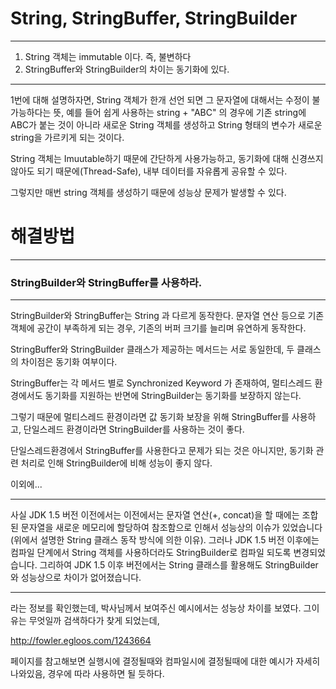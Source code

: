 # String, StringBuffer, StringBuilder

---

1. String 객체는 immutable 이다. 즉, 불변하다
2. StringBuffer와 StringBuilder의 차이는 동기화에 있다.

---

1번에 대해 설명하자면, String 객체가 한개 선언 되면 그 문자열에 대해서는 수정이 불가능하다는 뜻,
예를 들어 쉽게 사용하는 string + "ABC" 의 경우에 기존 string에 ABC가 붙는 것이 아니라 새로운 String 객체를 생성하고 String 형태의 변수가 새로운 string을 가르키게 되는 것이다.

String 객체는 Imuutable하기 때문에 간단하게 사용가능하고, 동기화에 대해 신경쓰지 않아도 되기 때문에(Thread-Safe), 내부 데이터를 자유롭게 공유할 수 있다.

그렇지만 매번 string 객체를 생성하기 때문에 성능상 문제가 발생할 수 있다.



# 해결방법

---
### StringBuilder와 StringBuffer를 사용하라.

---
StringBuilder와 StringBuffer는 String 과 다르게 동작한다. 문자열 연산 등으로 기존 객체에 공간이 부족하게 되는 경우, 기존의 버퍼 크기를 늘리며 유연하게 동작한다.

StringBuffer와 StringBuilder 클래스가 제공하는 메서드는 서로 동일한데, 두 클래스의 차이점은 동기화 여부이다.

StringBuffer는 각 메서드 별로 Synchronized Keyword 가 존재하여, 멀티스레드 환경에서도 동기화를 지원하는 반면에 StringBuilder는 동기화를 보장하지 않는다.

그렇기 때문에 멀티스레드 환경이라면 값 동기화 보장을 위해 StringBuffer를 사용하고, 단일스레드 환경이라면 StringBuilder를 사용하는 것이 좋다. 

단일스레드환경에서 StringBuffer를 사용한다고 문제가 되는 것은 아니지만, 동기화 관련 처리로 인해 StringBuilder에 비해 성능이 좋지 않다.

이외에...

---

사실 JDK 1.5 버전 이전에서는 이전에서는 문자열 연산(+, concat)을 할 때에는 조합된 문자열을 새로운 메모리에 할당하여 참조함으로 인해서 성능상의 이슈가 있었습니다(위에서 설명한 String 클래스 동작 방식에 의한 이유). 그러나 JDK 1.5 버전 이후에는 컴파일 단계에서 String 객체를 사용하더라도 StringBuilder로 컴파일 되도록 변경되었습니다. 그리하여 JDK 1.5 이후 버전에서는 String 클래스를 활용해도 StringBuilder와 성능상으로 차이가 없어졌습니다.

---
라는 정보를 확인했는데, 박사님께서 보여주신 예시에서는 성능상 차이를 보였다. 그이유는 무엇일까 검색하다가 찾게 되었는데,

http://fowler.egloos.com/1243664

페이지를 참고해보면 실행시에 결정될때와 컴파일시에 결정될때에 대한 예시가 자세히 나와있음, 경우에 따라 사용하면 될 듯하다.


